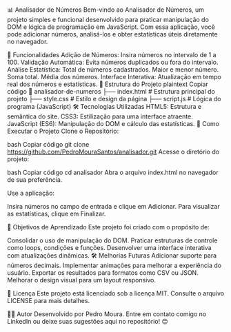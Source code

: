 📊 Analisador de Números
Bem-vindo ao Analisador de Números, um projeto simples e funcional desenvolvido para praticar manipulação do DOM e lógica de programação em JavaScript. Com essa aplicação, você pode adicionar números, analisá-los e obter estatísticas úteis diretamente no navegador.

🚀 Funcionalidades
Adição de Números: Insira números no intervalo de 1 a 100.
Validação Automática: Evita números duplicados ou fora do intervalo.
Análise Estatística:
Total de números cadastrados.
Maior e menor número.
Soma total.
Média dos números.
Interface Interativa: Atualização em tempo real dos números e estatísticas.
📂 Estrutura do Projeto
plaintext
Copiar código
📁 analisador-de-numeros
├── index.html   # Estrutura principal do projeto
├── style.css    # Estilo e design da página
├── script.js    # Lógica do programa (JavaScript)
🛠️ Tecnologias Utilizadas
HTML5: Estrutura e semântica do site.
CSS3: Estilização para uma interface atraente.
JavaScript (ES6): Manipulação do DOM e cálculo das estatísticas.
📝 Como Executar o Projeto
Clone o Repositório:

bash
Copiar código
git clone https://github.com/PedroMouraSantos/analisador.git
Acesse o diretório do projeto:

bash
Copiar código
cd analisador
Abra o arquivo index.html no navegador de sua preferência.

Use a aplicação:

Insira números no campo de entrada e clique em Adicionar.
Para visualizar as estatísticas, clique em Finalizar.

🎯 Objetivos de Aprendizado
Este projeto foi criado com o propósito de:

Consolidar o uso de manipulação do DOM.
Praticar estruturas de controle como loops, condições e funções.
Desenvolver uma interface interativa com atualizações dinâmicas.
🛠️ Melhorias Futuras
Adicionar suporte para números decimais.
Implementar animações para melhorar a experiência do usuário.
Exportar os resultados para formatos como CSV ou JSON.
Melhorar o design visual para um layout responsivo.


📄 Licença
Este projeto está licenciado sob a licença MIT. Consulte o arquivo LICENSE para mais detalhes.

🧑‍💻 Autor
Desenvolvido por Pedro Moura.
Entre em contato comigo no LinkedIn ou deixe suas sugestões aqui no repositório! 😊
